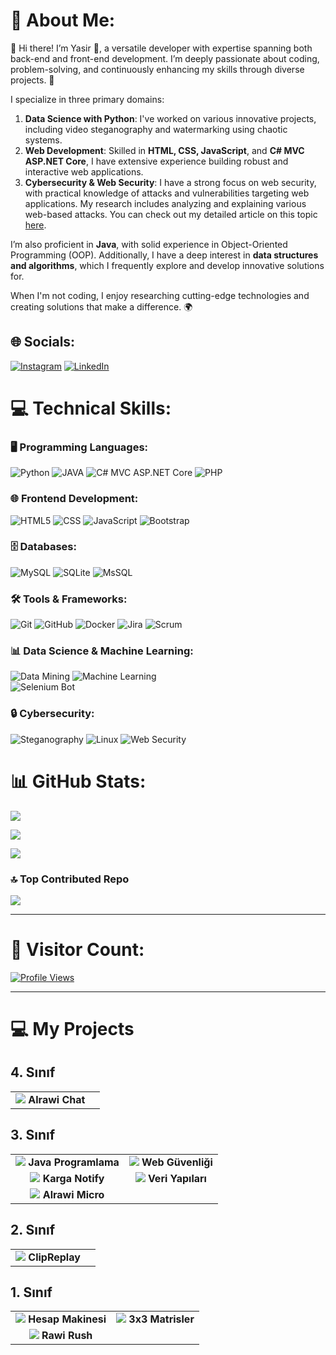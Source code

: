 # 💫 About Me:
👋 Hi there! I’m Yasir 🌟, a versatile developer with expertise spanning both back-end and front-end development. I’m deeply passionate about coding, problem-solving, and continuously enhancing my skills through diverse projects. 🚀

I specialize in three primary domains:  
1. **Data Science with Python**: I've worked on various innovative projects, including video steganography and watermarking using chaotic systems.  
2. **Web Development**: Skilled in **HTML, CSS, JavaScript**, and **C# MVC ASP.NET Core**, I have extensive experience building robust and interactive web applications.  
3. **Cybersecurity & Web Security**: I have a strong focus on web security, with practical knowledge of attacks and vulnerabilities targeting web applications. My research includes analyzing and explaining various web-based attacks. You can check out my detailed article on this topic [here](https://github.com/yasir237/web-guvenligi).  

I’m also proficient in **Java**, with solid experience in Object-Oriented Programming (OOP). Additionally, I have a deep interest in **data structures and algorithms**, which I frequently explore and develop innovative solutions for.  

When I'm not coding, I enjoy researching cutting-edge technologies and creating solutions that make a difference. 🌍



## 🌐 Socials:
[![Instagram](https://img.shields.io/badge/Instagram-%23E4405F.svg?logo=Instagram&logoColor=white)](https://www.instagram.com/yasir7_23/) 
[![LinkedIn](https://img.shields.io/badge/LinkedIn-%230077B5.svg?logo=linkedin&logoColor=white)](https://www.linkedin.com/in/yasir-alrawi/)

# 💻 Technical Skills:

### 🖥️ Programming Languages:
![Python](https://img.shields.io/badge/python-3670A0?style=for-the-badge&logo=python&logoColor=ffdd54)
![JAVA](https://img.shields.io/badge/java-%23ED8B00.svg?style=for-the-badge&logo=openjdk&logoColor=white) 
![C# MVC ASP.NET Core](https://img.shields.io/badge/C%23%20MVC%20ASP.NET%20Core-%235C2D91.svg?style=for-the-badge&logo=.net&logoColor=white)
![PHP](https://img.shields.io/badge/php-ff1709?style=for-the-badge&logo=php&logoColor=white&color=ff1709&labelColor=gray)

### 🌐 Frontend Development:
![HTML5](https://img.shields.io/badge/html5-%23E34F26.svg?style=for-the-badge&logo=html5&logoColor=white) 
![CSS](https://img.shields.io/badge/css-%23E34F26.svg?style=for-the-badge&logo=css&logoColor=white) 
![JavaScript](https://img.shields.io/badge/javascript-%23323330.svg?style=for-the-badge&logo=javascript&logoColor=%23F7DF1E) 
![Bootstrap](https://img.shields.io/badge/bootstrap-%238511FA.svg?style=for-the-badge&logo=bootstrap&logoColor=white)  

### 🗄️ Databases:
![MySQL](https://img.shields.io/badge/mysql-4479A1.svg?style=for-the-badge&logo=mysql&logoColor=white) 
![SQLite](https://img.shields.io/badge/SQLite-4479A1.svg?style=for-the-badge&logo=SQLite&logoColor=white) 
![MsSQL](https://img.shields.io/badge/mssql-4479A1.svg?style=for-the-badge&logo=mssql&logoColor=white) 

### 🛠️ Tools & Frameworks:
![Git](https://img.shields.io/badge/git-%23F05033.svg?style=for-the-badge&logo=git&logoColor=white) 
![GitHub](https://img.shields.io/badge/github-%23121011.svg?style=for-the-badge&logo=github&logoColor=white) 
![Docker](https://img.shields.io/badge/docker-%230db7ed.svg?style=for-the-badge&logo=docker&logoColor=white) 
![Jira](https://img.shields.io/badge/jira-%230A0FFF.svg?style=for-the-badge&logo=jira&logoColor=white) 
![Scrum](https://img.shields.io/badge/scrum-%230A0FFF.svg?style=for-the-badge&logo=scrum&logoColor=white) 

### 📊 Data Science & Machine Learning:
![Data Mining](https://img.shields.io/badge/web-scraping-%230A0FFF.svg?style=for-the-badge&logo=web-scraping&logoColor=white) 
![Machine Learning](https://img.shields.io/badge/Machine-learning-%230A0FFF.svg?style=for-the-badge&logo=Machine&logoColor=white)  
![Selenium Bot](https://img.shields.io/badge/Selenium-%230A0FFF.svg?style=for-the-badge&logo=Selenium&logoColor=white)  

### 🔒 Cybersecurity:
![Steganography](https://img.shields.io/badge/Steganography-%23000000.svg?style=for-the-badge&logo=vercel&logoColor=white) 
![Linux](https://img.shields.io/badge/Linux-%23FCC624.svg?style=for-the-badge&logo=linux&logoColor=black)
![Web Security](https://img.shields.io/badge/Web%20Security-%23FF0733.svg?style=for-the-badge&logo=security&logoColor=white)


# 📊 GitHub Stats:
![](https://github-readme-stats.vercel.app/api?username=yasir237&theme=dark&hide_border=false&include_all_commits=false&count_private=true)

![](https://github-readme-streak-stats.herokuapp.com/?user=yasir237&theme=dark&hide_border=false)

![](https://github-readme-stats.vercel.app/api/top-langs/?username=yasir237&theme=dark&hide_border=false&include_all_commits=false&count_private=true&layout=compact)

### 🔝 Top Contributed Repo
![](https://github-contributor-stats.vercel.app/api?username=yasir237&limit=5&theme=dark&combine_all_yearly_contributions=true)

---
# 🚀 Visitor Count:
[![Profile Views](https://visitcount.itsvg.in/api?id=yasir237&icon=0&color=1)](https://visitcount.itsvg.in)


---
# 💻 My Projects
## 4. Sınıf
|                    |                    |
|:-------------------------:|:-------------------------:|
| [![](https://github.com/user-attachments/assets/389bc4bf-7847-44a3-a379-65fd5516940d)](https://github.com/yasir237/AlrawiChat) **Alrawi Chat** |

## 3. Sınıf
|                    |                    |
|:-------------------------:|:-------------------------:|
| [![](https://github.com/user-attachments/assets/381f101c-9f06-41a6-a4fb-bfd975f46210)](https://github.com/yasir237/java-programlama) **Java Programlama** | [![](https://github.com/user-attachments/assets/d22d45af-ec76-4b2c-b7a2-a35e554fac79)](https://github.com/yasir237/web-guvenligi) **Web Güvenliği** |
| [![](https://github.com/user-attachments/assets/c7196c65-a8b8-4c2f-b1ab-0d7d8b33da34)](https://github.com/yasir237/Karga-Notify) **Karga Notify** | [![](https://github.com/user-attachments/assets/dd4c5242-b9fa-4b1f-9252-63cca5d13536)](https://github.com/yasir237/veri-yapilari) **Veri Yapıları** |
| [![](https://github.com/user-attachments/assets/2f2ee413-5ad6-407e-926f-26a21f098984)](https://github.com/yasir237/alrawi-micro) **Alrawi Micro** |  |

## 2. Sınıf
|                    |                    |
|:-------------------------:|:-------------------------:|
| [![](https://github.com/user-attachments/assets/9813d952-248b-4f8b-8c13-b070f08259f4)](https://github.com/yasir237/ClipReplay) **ClipReplay** |

## 1. Sınıf
|                    |                    |
|:-------------------------:|:-------------------------:|
| [![](https://github.com/user-attachments/assets/44f0e4f9-3707-4319-93bc-4e36f6e3e510)](https://github.com/yasir237/hesap-makinesi) **Hesap Makinesi** | [![](https://github.com/user-attachments/assets/9891fd7a-5146-4d36-a509-ff6302a483eb)](https://github.com/yasir237/3x3-matrisler) **3x3 Matrisler** |
| [![](https://github.com/user-attachments/assets/c2ec97d8-3bc7-4d7a-8d02-edc877ae73fb)](https://github.com/yasir237/rawi-rush) **Rawi Rush** | 


  



<!-- Proudly created with GPRM ( https://gprm.itsvg.in ) -->




<br clear="both">
